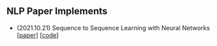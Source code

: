 ## NLP Paper Implements
- (2021.10.21) Sequence to Sequence Learning with Neural Networks [[paper](https://arxiv.org/abs/1409.3215)] [[code](https://github.com/JustKode/nlp-paper-implements/tree/master/seq2seq-with-attention)]
